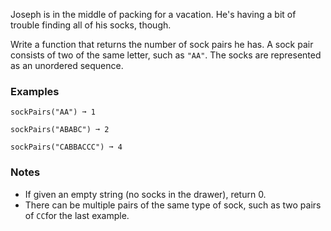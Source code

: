 Joseph is in the middle of packing for a vacation. He's having a bit of trouble finding all of his socks, though.

Write a function that returns the number of sock pairs he has. A sock pair consists of two of the same letter, such as `"AA"`. The socks are represented as an unordered sequence.


### Examples ###
    sockPairs("AA") ➞ 1

    sockPairs("ABABC") ➞ 2

    sockPairs("CABBACCC") ➞ 4


### Notes ###
*   If given an empty string (no socks in the drawer), return 0.
*   There can be multiple pairs of the same type of sock, such as two pairs of `CC`for the last example.